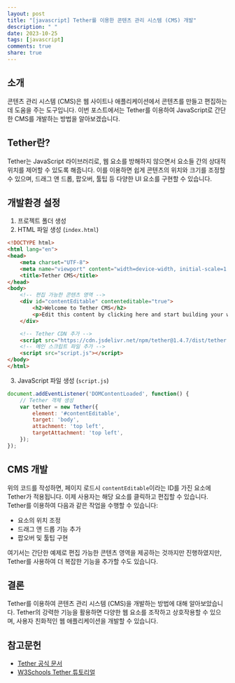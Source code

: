 ```yaml
---
layout: post
title: "[javascript] Tether를 이용한 콘텐츠 관리 시스템 (CMS) 개발"
description: " "
date: 2023-10-25
tags: [javascript]
comments: true
share: true
---
```


## 소개

콘텐츠 관리 시스템 (CMS)은 웹 사이트나 애플리케이션에서 콘텐츠를 만들고 편집하는 데 도움을 주는 도구입니다. 이번 포스트에서는 Tether를 이용하여 JavaScript로 간단한 CMS를 개발하는 방법을 알아보겠습니다.

## Tether란?

Tether는 JavaScript 라이브러리로, 웹 요소를 방해하지 않으면서 요소들 간의 상대적 위치를 제어할 수 있도록 해줍니다. 이를 이용하면 쉽게 콘텐츠의 위치와 크기를 조정할 수 있으며, 드래그 앤 드롭, 팝오버, 툴팁 등 다양한 UI 요소를 구현할 수 있습니다.

## 개발환경 설정

1. 프로젝트 폴더 생성
2. HTML 파일 생성 (`index.html`)

```html
<!DOCTYPE html>
<html lang="en">
<head>
    <meta charset="UTF-8">
    <meta name="viewport" content="width=device-width, initial-scale=1.0">
    <title>Tether CMS</title>
</head>
<body>
    <!-- 편집 가능한 콘텐츠 영역 -->
    <div id="contentEditable" contenteditable="true">
        <h2>Welcome to Tether CMS</h2>
        <p>Edit this content by clicking here and start building your website CMS using Tether!</p>
    </div>

    <!-- Tether CDN 추가 -->
    <script src="https://cdn.jsdelivr.net/npm/tether@1.4.7/dist/tether.min.js"></script>
    <!-- 메인 스크립트 파일 추가 -->
    <script src="script.js"></script>
</body>
</html>
```

3. JavaScript 파일 생성 (`script.js`)

```javascript
document.addEventListener('DOMContentLoaded', function() {
    // Tether 객체 생성
    var tether = new Tether({
        element: '#contentEditable',
        target: 'body',
        attachment: 'top left',
        targetAttachment: 'top left',
    });
});
```

## CMS 개발

위의 코드를 작성하면, 페이지 로드시 `contentEditable`이라는 ID를 가진 요소에 Tether가 적용됩니다. 이제 사용자는 해당 요소를 클릭하고 편집할 수 있습니다. Tether를 이용하여 다음과 같은 작업을 수행할 수 있습니다:

- 요소의 위치 조정
- 드래그 앤 드롭 기능 추가
- 팝오버 및 툴팁 구현

여기서는 간단한 예제로 편집 가능한 콘텐츠 영역을 제공하는 것까지만 진행하였지만, Tether를 사용하여 더 복잡한 기능을 추가할 수도 있습니다.

## 결론

Tether를 이용하여 콘텐츠 관리 시스템 (CMS)을 개발하는 방법에 대해 알아보았습니다. Tether의 강력한 기능을 활용하면 다양한 웹 요소를 조작하고 상호작용할 수 있으며, 사용자 친화적인 웹 애플리케이션을 개발할 수 있습니다.

## 참고문헌

- [Tether 공식 문서](https://github.com/shipshapecode/tether)
- [W3Schools Tether 튜토리얼](https://www.w3schools.com/howto/howto_js_tether_tooltip.asp)